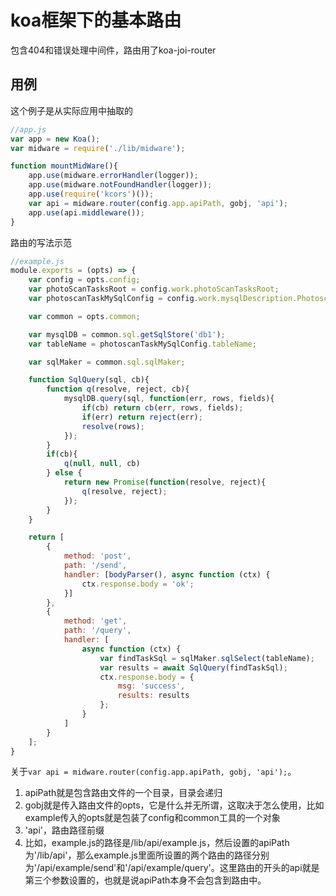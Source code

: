 # koa框架下的基本路由
包含404和错误处理中间件，路由用了koa-joi-router

## 用例

这个例子是从实际应用中抽取的

```js
//app.js
var app = new Koa();
var midware = require('./lib/midware');

function mountMidWare(){
    app.use(midware.errorHandler(logger));
    app.use(midware.notFoundHandler(logger));
    app.use(require('kcors')());
    var api = midware.router(config.app.apiPath, gobj, 'api');
    app.use(api.middleware());
}
```

路由的写法示范

```js
//example.js
module.exports = (opts) => {
    var config = opts.config;
    var photoScanTasksRoot = config.work.photoScanTasksRoot;
    var photoscanTaskMySqlConfig = config.work.mysqlDescription.PhotoscanTask;

    var common = opts.common;

    var mysqlDB = common.sql.getSqlStore('db1');
    var tableName = photoscanTaskMySqlConfig.tableName;

    var sqlMaker = common.sql.sqlMaker;

    function SqlQuery(sql, cb){
        function q(resolve, reject, cb){
            mysqlDB.query(sql, function(err, rows, fields){
                if(cb) return cb(err, rows, fields);
                if(err) return reject(err);
                resolve(rows);
            });
        }
        if(cb){
            q(null, null, cb)
        } else {
            return new Promise(function(resolve, reject){
                q(resolve, reject);
            });
        }
    }

    return [
        {
            method: 'post',
            path: '/send',
            handler: [bodyParser(), async function (ctx) {
                ctx.response.body = 'ok';
            }]
        },
        {
            method: 'get',
            path: '/query',
            handler: [
                async function (ctx) {
                    var findTaskSql = sqlMaker.sqlSelect(tableName);
                    var results = await SqlQuery(findTaskSql);
                    ctx.response.body = {
                        msg: 'success',
                        results: results
                    };
                }
            ]
        }
    ];
}
```

关于`var api = midware.router(config.app.apiPath, gobj, 'api');`。

1. apiPath就是包含路由文件的一个目录，目录会递归
2. gobj就是传入路由文件的opts，它是什么并无所谓，这取决于怎么使用，比如example传入的opts就是包装了config和common工具的一个对象
3. 'api'，路由路径前缀
4. 比如，example.js的路径是/lib/api/example.js，然后设置的apiPath为'/lib/api'，那么example.js里面所设置的两个路由的路径分别为'/api/example/send'和'/api/example/query'。这里路由的开头的api就是第三个参数设置的，也就是说apiPath本身不会包含到路由中。
